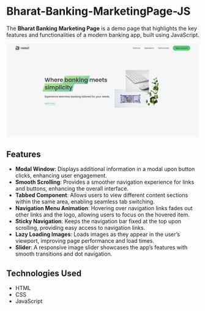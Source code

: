 # Bharat-Banking-MarketingPage-JS

The **Bharat Banking Marketing Page** is a demo page that highlights the key features and functionalities of a modern banking app, built using JavaScript.

![Marketing Page Screenshot](https://github.com/soumadip-dev/Bharat-Banking-MarketingPage-JS/blob/main/img/Screenshot.png)

## Features

- **Modal Window**: Displays additional information in a modal upon button clicks, enhancing user engagement.
- **Smooth Scrolling**: Provides a smoother navigation experience for links and buttons, enhancing the overall interface.
- **Tabbed Component**: Allows users to view different content sections within the same area, enabling seamless tab switching.
- **Navigation Menu Animation**: Hovering over navigation links fades out other links and the logo, allowing users to focus on the hovered item.
- **Sticky Navigation**: Keeps the navigation bar fixed at the top upon scrolling, providing easy access to navigation links.
- **Lazy Loading Images**: Loads images as they appear in the user’s viewport, improving page performance and load times.
- **Slider**: A responsive image slider showcases the app’s features with smooth transitions and dot navigation.

## Technologies Used

- HTML
- CSS
- JavaScript
